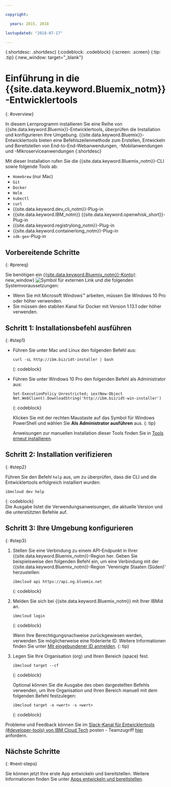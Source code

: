 ```yaml
---

copyright:

  years: 2015, 2018

lastupdated: "2018-07-17"

---
```


{:shortdesc: .shortdesc}
{:codeblock: .codeblock}
{:screen: .screen}
{:tip: .tip}
{:new_window: target="_blank"}

# Einführung in die {{site.data.keyword.Bluemix_notm}}-Entwicklertools
{: #overview}

In diesem Lernprogramm installieren Sie eine Reihe von {{site.data.keyword.Bluemix}}-Entwicklertools, überprüfen die Installation und konfigurieren Ihre Umgebung. {{site.data.keyword.Bluemix}}-Entwicklertools bieten eine Befehlszeilenmethode zum Erstellen, Entwickeln und Bereitstellen von End-to-End-Webanwendungen, -Mobilanwendungen und -Mikroserviceanwendungen 
{:shortdesc}

Mit dieser Installation rufen Sie die {{site.data.keyword.Bluemix_notm}}-CLI sowie folgende Tools ab: 

* `Homebrew` (nur Mac)
* `Git`
* `Docker`
* `Helm`
* `kubectl`
* `curl`
* {{site.data.keyword.dev_cli_notm}}-Plug-in
* {{site.data.keyword.IBM_notm}} {{site.data.keyword.openwhisk_short}}-Plug-in
* {{site.data.keyword.registrylong_notm}}-Plug-in
* {{site.data.keyword.containerlong_notm}}-Plug-in
* `sdk-gen`-Plug-in

## Vorbereitende Schritte
{: #prereq}

Sie benötigen ein [{{site.data.keyword.Bluemix_notm}}-Konto](https://console.bluemix.net/){: new_window} ![Symbol für externen Link](../icons/launch-glyph.svg "Symbol für externen Link") und die folgenden Systemvoraussetzungen:

* Wenn Sie mit Microsoft Windows&trade; arbeiten, müssen Sie Windows 10 Pro oder höher verwenden.
* Sie müssen den stabilen Kanal für Docker mit Version 1.13.1 oder höher verwenden. 

## Schritt 1: Installationsbefehl ausführen
{: #step1}

* Führen Sie unter Mac und Linux den folgenden Befehl aus:

  ```
  curl -sL http://ibm.biz/idt-installer | bash
  ```
  {: codeblock}
  
* Führen Sie unter Windows 10 Pro den folgenden Befehl als Administrator aus:

  ```
  Set-ExecutionPolicy Unrestricted; iex(New-Object Net.WebClient).DownloadString('http://ibm.biz/idt-win-installer')
  ```
  {: codeblock}

  Klicken Sie mit der rechten Maustaste auf das Symbol für Windows PowerShell und wählen Sie **Als Administrator ausführen** aus.
  {: tip}
  
  Anweisungen zur manuellen Installation dieser Tools finden Sie in [Tools erneut installieren](/docs/cli/ts_createapps.html#appendix).

## Schritt 2: Installation verifizieren
{: #step2}

Führen Sie den Befehl `help` aus, um zu überprüfen, dass die CLI und die Entwicklertools erfolgreich installiert wurden:

```
ibmcloud dev help
```
{: codeblock}
<br>
Die Ausgabe listet die Verwendungsanweisungen, die aktuelle Version und die unterstützten Befehle auf.

## Schritt 3: Ihre Umgebung konfigurieren
{: #step3}

1. Stellen Sie eine Verbindung zu einem API-Endpunkt in Ihrer {{site.data.keyword.Bluemix_notm}}-Region her. Geben Sie beispielsweise den folgenden Befehl ein, um eine Verbindung mit der {{site.data.keyword.Bluemix_notm}}-Region 'Vereinigte Staaten (Süden)' herzustellen:

	```
	ibmcloud api https://api.ng.bluemix.net
	```
	{: codeblock}

2. Melden Sie sich bei {{site.data.keyword.Bluemix_notm}} mit Ihrer IBMid an.

	```
	ibmcloud login
	```
	{: codeblock}
    <br>
    
	Wenn Ihre Berechtigungsnachweise zurückgewiesen werden, verwenden Sie möglicherweise eine föderierte ID. Weitere Informationen finden Sie unter [Mit eingebundener ID anmelden](/docs/iam/login_fedid.html#federated_id).
	{: tip}

3. Legen Sie Ihre Organisation (org) und Ihren Bereich (space) fest.

	```
	ibmcloud target --cf
	```
	{: codeblock}
	
	Optional können Sie die Ausgabe des oben dargestellten Befehls verwenden, um Ihre Organisation und Ihren Bereich manuell mit dem folgenden Befehl festzulegen:

	```
	ibmcloud target -o <wert> -s <wert>
	```
	{: codeblock}
	
Probleme und Feedback können Sie im [Slack-Kanal für Entwicklertools (#developer-tools) von IBM Cloud Tech](https://ibm-cloud-tech.slack.com) posten - Teamzugriff [hier](https://slack-invite-ibm-cloud-tech.mybluemix.net/) anfordern.

## Nächste Schritte
{: #next-steps}

Sie können jetzt Ihre erste App entwickeln und bereitstellen. Weitere Informationen finden Sie unter [Apps entwickeln und bereitstellen](/docs/cli/idt/index.html).
